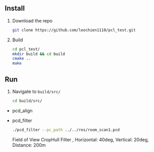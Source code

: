 ## Install
1. Download the repo
    ```bash
    git clone https://github.com/leochien1110/pcl_test.git
    ```
1. Build
    ```bash
    cd pcl_test/
    mkdir build && cd build
    cmake ..
    make
    ```

## Run
1. Navigate to `build/src/`
    ```bash
    cd build/src/
    ```
* pcd_align

* pcd_filter
    ```bash
    ./pcd_filter --pc_path ../../res/room_scan1.pcd
    ```
    Field of View CropHull Filter , Horizontal: 40deg, Vertical: 20deg, Distance: 200m